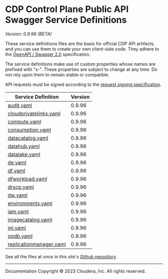 # CDP Control Plane Public API Swagger Service Definitions

*Version: 0.9.96 (BETA)*

These service definitions files are the basis for official CDP API artifacts,
and you can use them to create your own client-side code. They adhere to the
[OpenAPI / Swagger 2.0](https://swagger.io/specification/v2/) specification.

The service definitions make use of custom properties whose names are prefixed
with "x-". These properties are subject to change at any time. Do not rely upon
them to remain stable or compatible.

API requests must be signed according to the
[request signing specification](request_signing.md).

| Service Definition | Version |
| --- | --- |
| [audit.yaml](./audit.yaml) | 0.9.96 |
| [cloudprivatelinks.yaml](./cloudprivatelinks.yaml) | 0.9.96 |
| [compute.yaml](./compute.yaml) | 0.9.96 |
| [consumption.yaml](./consumption.yaml) | 0.9.96 |
| [datacatalog.yaml](./datacatalog.yaml) | 0.9.96 |
| [datahub.yaml](./datahub.yaml) | 0.9.96 |
| [datalake.yaml](./datalake.yaml) | 0.9.96 |
| [de.yaml](./de.yaml) | 0.9.96 |
| [df.yaml](./df.yaml) | 0.9.96 |
| [dfworkload.yaml](./dfworkload.yaml) | 0.9.96 |
| [drscp.yaml](./drscp.yaml) | 0.9.96 |
| [dw.yaml](./dw.yaml) | 0.9.96 |
| [environments.yaml](./environments.yaml) | 0.9.96 |
| [iam.yaml](./iam.yaml) | 0.9.96 |
| [imagecatalog.yaml](./imagecatalog.yaml) | 0.9.96 |
| [ml.yaml](./ml.yaml) | 0.9.96 |
| [opdb.yaml](./opdb.yaml) | 0.9.96 |
| [replicationmanager.yaml](./replicationmanager.yaml) | 0.9.96 |

See all the files at once in this site's
[Github repository](https://github.com/cloudera/cdp-dev-docs/tree/master/api-docs/swagger).

----

Documentation Copyright © 2023 Cloudera, Inc. All rights reserved.

